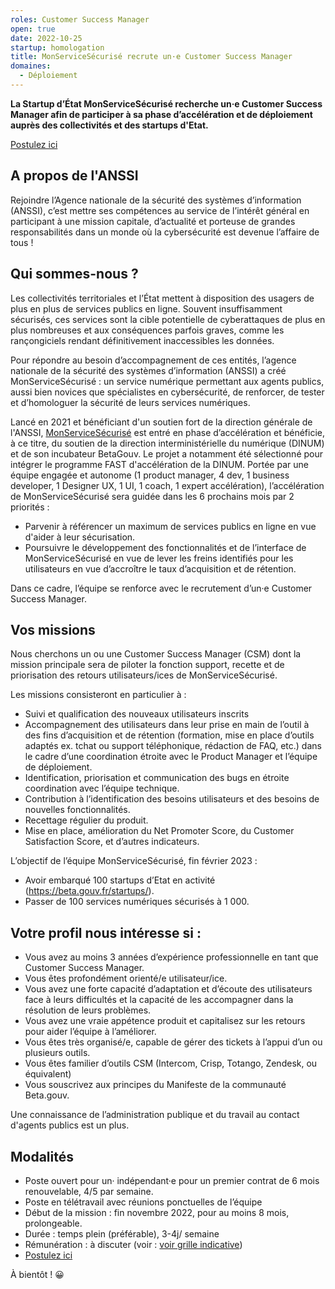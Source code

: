 ```yaml
---
roles: Customer Success Manager
open: true
date: 2022-10-25
startup: homologation
title: MonServiceSécurisé recrute un·e Customer Success Manager
domaines:
  - Déploiement
---
```

	
**La Startup d’État MonServiceSécurisé recherche un·e Customer Success Manager afin de participer à sa phase d’accélération et de déploiement auprès des collectivités
et des startups d'Etat.**

<a href="https://www.welcometothejungle.com/fr/companies/communaute-beta-gouv/jobs/customer-success-manager">Postulez ici</a> 

## A propos de l'ANSSI

Rejoindre l’Agence nationale de la sécurité des systèmes d’information (ANSSI),
c’est mettre ses compétences au service de l’intérêt général en participant à une mission capitale,
d’actualité et porteuse de grandes responsabilités dans un monde où la cybersécurité est devenue l’affaire de tous !

## Qui sommes-nous ?

Les collectivités territoriales et l’État mettent à disposition des usagers de plus en plus de services publics en ligne. 
Souvent insuffisamment sécurisés, ces services sont la cible potentielle de cyberattaques de plus en plus nombreuses et aux conséquences parfois graves,
comme les rançongiciels rendant définitivement inaccessibles les données.

Pour répondre au besoin d’accompagnement de ces entités, l’agence nationale de la sécurité des systèmes d’information (ANSSI) a créé MonServiceSécurisé : 
un service numérique permettant aux agents publics, aussi bien novices que spécialistes en cybersécurité, de renforcer, de tester et
d’homologuer la sécurité de leurs services numériques.

Lancé en 2021 et bénéficiant d'un soutien fort de la direction générale de l'ANSSI, <a href="https://beta.gouv.fr/startups/homologation.html">MonServiceSécurisé</a> est entré en phase d’accélération et bénéficie, à ce titre, du soutien de la direction interministérielle du numérique (DINUM) et de son incubateur BetaGouv. Le projet a notamment été sélectionné pour intégrer le programme FAST d'accélération de la DINUM. Portée par une équipe engagée et autonome (1 product manager, 4 dev, 1 business developer, 1 Designer UX,
1 UI, 1 coach, 1 expert accélération), l’accélération de MonServiceSécurisé sera guidée dans les 6 prochains mois par 2 priorités :
* Parvenir à référencer un maximum de services publics en ligne en vue d'aider à leur sécurisation.
* Poursuivre le développement des fonctionnalités et de l’interface de MonServiceSécurisé en vue de lever les freins identifiés pour les utilisateurs en vue d’accroître le taux d’acquisition et de rétention.

Dans ce cadre, l’équipe se renforce avec le recrutement d’un·e Customer Success Manager.

## Vos missions

Nous cherchons un ou une Customer Success Manager (CSM) dont la mission principale sera de piloter la fonction support,
recette et de priorisation des retours utilisateurs/ices de MonServiceSécurisé.

Les missions consisteront en particulier à :
* Suivi et qualification des nouveaux utilisateurs inscrits
* Accompagnement des utilisateurs dans leur prise en main de l’outil à des fins d’acquisition et de rétention (formation, mise en place d’outils adaptés ex. tchat ou support téléphonique, rédaction de FAQ, etc.) dans le cadre d’une coordination étroite avec le Product Manager et l’équipe de déploiement.
* Identification, priorisation et communication des bugs en étroite coordination avec l’équipe technique.
* Contribution à l’identification des besoins utilisateurs et des besoins de nouvelles fonctionnalités.
* Recettage régulier du produit.
* Mise en place, amélioration du Net Promoter Score, du Customer Satisfaction Score, et d’autres indicateurs.

L’objectif de l’équipe MonServiceSécurisé, fin février 2023 :

* Avoir embarqué 100 startups d’Etat en activité (https://beta.gouv.fr/startups/).
* Passer de 100 services numériques sécurisés à 1 000.

## Votre profil nous intéresse si :

* Vous avez au moins 3 années d’expérience professionnelle en tant que Customer Success Manager.
* Vous êtes profondément orienté/e utilisateur/ice.
* Vous avez une forte capacité d’adaptation et d’écoute des utilisateurs face à leurs difficultés et la capacité de les accompagner dans la résolution de leurs problèmes.
* Vous avez une vraie appétence produit et capitalisez sur les retours pour aider l’équipe à l’améliorer.
* Vous êtes très organisé/e, capable de gérer des tickets à l’appui d’un ou plusieurs outils.
* Vous êtes familier d’outils CSM (Intercom, Crisp, Totango, Zendesk, ou équivalent)
* Vous souscrivez aux principes du Manifeste de la communauté Beta.gouv.

Une connaissance de l’administration publique et du travail au contact d'agents publics est un plus.

## Modalités

* Poste ouvert pour un· indépendant·e pour un premier contrat de 6 mois renouvelable, 4/5 par semaine.
* Poste en télétravail avec réunions ponctuelles de l’équipe
* Début de la mission : fin novembre 2022, pour au moins 8 mois, prolongeable.
* Durée : temps plein (préférable), 3-4j/ semaine
* Rémunération : à discuter (voir : <a href="https://doc.incubateur.net/communaute/gerer-sa-startup-detat-ou-de-territoires-au-quotidien/decouvrir-les-differents-metiers-dune-startup-detat/recrutement/conseils-pour-le-recrutement/observatoire-revenus#les-tjm-une-base-pour-evaluer-le-prix-dune-prestation">voir grille indicative</a>)
* <a href="https://www.welcometothejungle.com/fr/companies/communaute-beta-gouv/jobs/customer-success-manager">Postulez ici</a> 

À bientôt ! 😀
